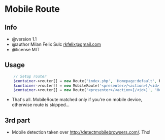 # Mobile Route

## Info

* @version 1.1
* @author Milan Felix Sulc <rkfelix@gmail.com>
* @license MIT

## Usage

```php
    // Setup router
    $container->router[] = new Route('index.php', 'Homepage:default', Route::ONE_WAY);
    $container->router[] = new MobileRoute('<presenter>/<action>[/<id>]', 'Mobile:default');
    $container->router[] = new Route('<presenter>/<action>[/<id>]', 'Homepage:default');
```

* That's all. MobileRoute matched only if you're on mobile device, otherwise route is skipped...

## 3rd part

* Mobile detection taken over http://detectmobilebrowsers.com/. Thx!